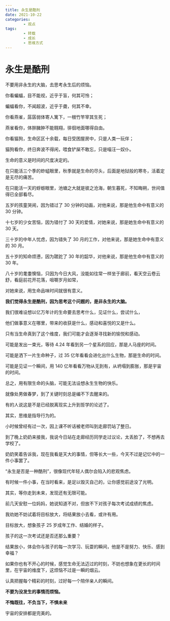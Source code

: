 ```yaml
---
title: 永生是酷刑
date: 2021-10-22
categories:
        - 观点
tags:
        - 转载
        - 成长
        - 思维方式
---
```


# 永生是酷刑

不要用非永生的大脑，去思考永生后的烦恼。

你看蝙蝠，目不能视，近乎于盲，何其可怜；

蝙蝠看你，不闻超波，近乎于聋，何其不幸。

你看燕雀，孱孱弱体寄人篱下，一根竹竿宰其生死；

燕雀看你，体胖臃肿不能翱翔，徘徊地面哪得自由。

你看猫狗，生命区区十余载，每日受困屋房中，只是人类一玩伴；

猫狗看你，终日奔波不得闲，喂食铲屎不敢忘，只是喵汪一奴仆。

生命的意义是时间的尺度决定的。

在只能活三个季的蚱蜢眼里，秋季就是生命的尽头，后面是地狱般的寒冬，活着定是无尽的痛苦。

在只能活一天的蜉蝣眼里，池塘之大就是彼之沧海，朝生暮死，不知晦朔，世间值得已全部看尽。

五岁的孩童哭闹，因为错过了 30 分钟的动画，对他来说，那是他生命中有意义的 30 分钟。

十七岁的少女苦恼，因为错付了 30 天的爱情，对她来说，那是她生命中有意义的 30 天。

三十岁的中年人忧虑，因为错失了 30 月的工作，对他来说，那是她生命中有意义的 30 月。

五十岁的知命烦懑，因为蹉跎了 30 年的韶华，对他来说，那是他生命中有意义的 30 年。

八十岁的耄耋懊恼，只因为今日大风，没能如往常一样坐于廊前，看天空云卷云舒，看庭前花开花落，咀嚼岁月如常，

对她来说，用生命品味时间就很有意义。

**我们觉得永生是酷刑，因为思考这个问题的，是非永生的大脑。**

我们很难设想以亿万年计的生命要去思考什么，见证什么，尝试什么，

他们做事意义在哪里，带来的收获是什么，感动和喜悦的又是什么。

只有当生命真到了这个维度，我们可能才会逐渐寻找新的愉悦和感动。

可能是发出一束光，等待 4.24 年看到另一个星系的回应，那是人马座的时间。

可能是洒下一片生命种子，过 35 亿年看看会进化出什么生物，那是生命的时间。

可能是见证一个瞬间，用 140 亿年看看万物从无到有，从坍塌到膨胀，那是宇宙的时间。

总之，用有限生命的头脑，可能无法设想永生生物的快乐。

就像处男做春梦，到了关键时刻总是编不下去醒来的。

有的人说这是不是已经脱离现实上升到哲学的论述了。

其实，思维是指导行为的。

小时候曾经有过一次，因上课不听话被老师叫到走廊罚站了整日。

到了晚上奶奶来接我，我说今日站在走廊经历同学走过议论，太丢脸了，不想再去学校了。

奶奶笑着告诉我，现在我看是天大的事情，但等长大一些，今天不过是记忆中的一件小事罢了。

“永生是否是一种酷刑”，很像现代年轻人偶尔会陷入的悲观焦虑。

有时候一件小事，在当时看来，是足以毁灭自己的，让你感觉前途没了光明。

其实，等你走到未来，发现还有无限可能。

前几天安慰一位妈妈，她说知道不对，但放不下对孩子每次考试成绩的焦虑。

我劝她不妨试着将目标放大，将结果放小去看，或许有用。

目标放大，想象孩子 25 岁成年工作、结婚的样子。

孩子的这一次考试还是否还那么重要？

结果放小，体会你与孩子的每一次学习、玩耍的瞬间，他是不是努力、快乐、感到幸福？

如果你也有不开心的时候，感觉生命无法迈过的时刻，不妨也想象在更长的时间里，在宇宙的维度下，这烦恼不过是一瞬的烟云。

认真把握每个精彩的时刻，过好每一个陪伴亲人的瞬间。

**不要为没发生的事情而烦恼。**

**不悔既往，不负当下，不惧未来**

宇宙的安排都是完美的。
